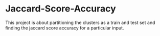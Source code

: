 # Jaccard-Score-Accuracy
This project is about partitioning the clusters as a train and test set and finding the jaccard score accuracy for a particular input.
